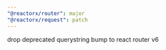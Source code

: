 ```yaml
---
"@reactorx/router": major
"@reactorx/request": patch
---
```


drop deprecated querystring
bump to react router v6

